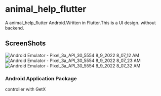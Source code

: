 # animal_help_flutter

A animal_help_flutter Android.Written in Flutter.This is a UI design. without backend.

## ScreenShots

![Android Emulator - Pixel_3a_API_30_5554 8_9_2022 8_07_12 AM](https://user-images.githubusercontent.com/97189948/183576894-8e02378c-1f81-4d43-ba22-f0bc35a0e2c9.png)
![Android Emulator - Pixel_3a_API_30_5554 8_9_2022 8_07_23 AM](https://user-images.githubusercontent.com/97189948/183576904-c21aabb9-0a38-4415-adcb-9409150327a9.png)
![Android Emulator - Pixel_3a_API_30_5554 8_9_2022 8_07_32 AM](https://user-images.githubusercontent.com/97189948/183576922-42327141-8d4b-4f97-87e2-93fe09522980.png)

### Android Application Package


controller with GetX

